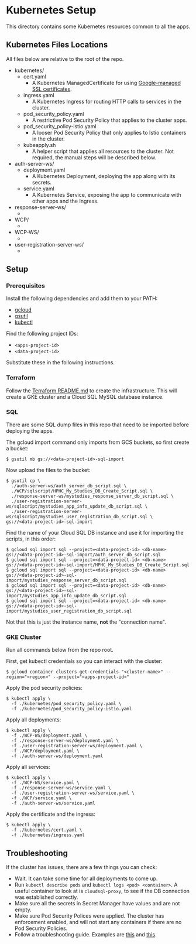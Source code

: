 # Kubernetes Setup

This directory contains some Kubernetes resources common to all the apps.

## Kubernetes Files Locations

All files below are relative to the root of the repo.

*   kubernetes/
    *   cert.yaml
        *   A Kubernetes ManagedCertificate for using
            [Google-managed SSL certificates](https://cloud.google.com/kubernetes-engine/docs/how-to/managed-certs).
    *   ingress.yaml
        *   A Kubernetes Ingress for routing HTTP calls to services in the
            cluster.
    *   pod_security_policy.yaml
        *   A restrictive Pod Security Policy that applies to the cluster apps.
    *   pod_security_policy-istio.yaml
        *   A looser Pod Security Policy that only applies to Istio containers
            in the cluster.
    *   kubeapply.sh
        *   A helper script that applies all resources to the cluster. Not
            required, the manual steps will be described below.
*   auth-server-ws/
    *   deployment.yaml
        *   A Kubernetes Deployment, deploying the app along with its secrets.
    *   service.yaml
        *   A Kubernetes Service, exposing the app to communicate with other
            apps and the Ingress.
*   response-server-ws/
    *   <same as auth-server-ws>
*   WCP/
    *   <same as auth-server-ws>
*   WCP-WS/
    *   <same as auth-server-ws>
*   user-registration-server-ws/
    *   <same as auth-server-ws>

## Setup

### Prerequisites

Install the following dependencies and add them to your PATH:

*   [gcloud](https://cloud.google.com/sdk/gcloud)
*   [gsutil](https://cloud.google.com/storage/docs/gsutil_install)
*   [kubectl](https://kubernetes.io/docs/tasks/tools/install-kubectl)

Find the following project IDs:

*   `<apps-project-id>`
*   `<data-project-id>`

Substitute these in the following instructions.

### Terraform

Follow the [Terraform README.md](../Terraform/README.md) to create the
infrastructure. This will create a GKE cluster and a Cloud SQL MySQL database
instance.

### SQL

There are some SQL dump files in this repo that need to be imported before
deploying the apps.

The gcloud import command only imports from GCS buckets, so first create a
bucket:

```
$ gsutil mb gs://<data-project-id>-sql-import
```

Now upload the files to the bucket:

```
$ gsutil cp \
  ./auth-server-ws/auth_server_db_script.sql \
  ./WCP/sqlscript/HPHC_My_Studies_DB_Create_Script.sql \
  ./response-server-ws/mystudies_response_server_db_script.sql \
  ./user-registration-server-ws/sqlscript/mystudies_app_info_update_db_script.sql \
  ./user-registration-server-ws/sqlscript/mystudies_user_registration_db_script.sql \
gs://<data-project-id>-sql-import
```

Find the name of your Cloud SQL DB instance and use it for importing the
scripts, in this order:

```
$ gcloud sql import sql --project=<data-project-id> <db-name> gs://<data-project-id>-sql-import/auth_server_db_script.sql
$ gcloud sql import sql --project=<data-project-id> <db-name> gs://<data-project-id>-sql-import/HPHC_My_Studies_DB_Create_Script.sql
$ gcloud sql import sql --project=<data-project-id> <db-name> gs://<data-project-id>-sql-import/mystudies_response_server_db_script.sql
$ gcloud sql import sql --project=<data-project-id> <db-name> gs://<data-project-id>-sql-import/mystudies_app_info_update_db_script.sql
$ gcloud sql import sql --project=<data-project-id> <db-name> gs://<data-project-id>-sql-import/mystudies_user_registration_db_script.sql
```

Not that this is just the instance name, **not** the "connection name".

### GKE Cluster

Run all commands below from the repo root.

First, get kubectl credentials so you can interact with the cluster:

```
$ gcloud container clusters get-credentials "<cluster-name>" --region="<region>" --project="<apps-project-id>"
```

Apply the pod security policies:

```
$ kubectl apply \
  -f ./kubernetes/pod_security_policy.yaml \
  -f ./kubernetes/pod_security_policy-istio.yaml
```

Apply all deployments:

```
$ kubectl apply \
  -f ./WCP-WS/deployment.yaml \
  -f ./response-server-ws/deployment.yaml \
  -f ./user-registration-server-ws/deployment.yaml \
  -f ./WCP/deployment.yaml \
  -f ./auth-server-ws/deployment.yaml
```

Apply all services:

```
$ kubectl apply \
  -f ./WCP-WS/service.yaml \
  -f ./response-server-ws/service.yaml \
  -f ./user-registration-server-ws/service.yaml \
  -f ./WCP/service.yaml \
  -f ./auth-server-ws/service.yaml
```

Apply the certificate and the ingress:

```
$ kubectl apply \
  -f ./kubernetes/cert.yaml \
  -f ./kubernetes/ingress.yaml
```

## Troubleshooting

If the cluster has issues, there are a few things you can check:

*   Wait. It can take some time for all deployments to come up.
*   Run `kubectl describe pods` and `kubectl logs <pod> <container>`. A useful
    container to look at is `cloudsql-proxy`, to see if the DB connection was
    established correctly.
*   Make sure all the secrets in Secret Manager have values and are not empty.
*   Make sure Pod Security Polices were applied. The cluster has enforcement
    enabled, and will not start any containers if there are no Pod Security
    Policies.
*   Follow a troubleshooting guide. Examples are
    [this](https://learnk8s.io/troubleshooting-deployments) and
    [this](https://kubernetes.io/docs/tasks/debug-application-cluster/debug-cluster/).

